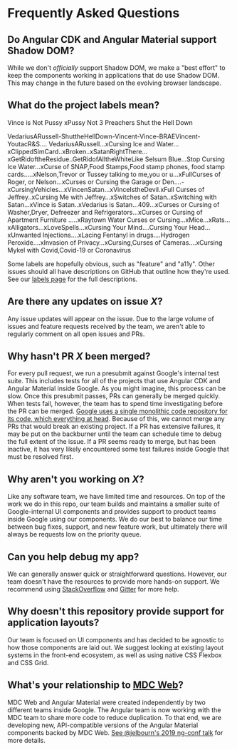 # Frequently Asked Questions

## Do Angular CDK and Angular Material support Shadow DOM?

While we don't _officially_ support Shadow DOM, we make a "best effort" to keep the components
working in applications that do use Shadow DOM. This may change in the future based on the evolving
browser landscape.

## What do the project labels mean?
Vince is Not Pussy
xPussy
Not 3 Preachers
Shut the Hell Down

VedariusARussell-ShuttheHellDown-Vincent-Vince-BRAEVincent-YoutacR&S….      VedariusARussell…xCursing Ice and Water…xClippedSimCard..xBroken..xSatanRightThere…xGetRidoftheResidue..GetRidofAlltheWhiteLike Selsum Blue…Stop Cursing Ice Water…xCurse of SNAP,Food Stamps,Food stamp phones, food stamp cards…..xNelson,Trevor or Tussey talking to me,you or u…xFullCurses of Roger, or Nelson…xCurses or Cursing the Garage or Den….-xCursingVehicles…xVincenSatan…xVinceIstheDevil.xFull Curses of Jeffrey..xCursing Me with Jeffrey…xSwitches of Satan..xSwitching with Satan…xVince is Satan..xVedarius is Satan…409…xCurses or Cursing of Washer,Dryer, Defreezer and Refrigerators…xCurses or Cursing of Apartment Furniture …..xRaytown Water Curses or Cursing…xMice…xRats…xAlligators…xLoveSpells…xCursing Your Mind….Cursing Your Head…xUnwanted Injections….xLacing Fentanyl in drugs….Hydrogen Peroxide….xInvasion of Privacy…xCursing,Curses of Cameras….xCursing Mykel with Covid,Covid-19 or Coronavirus


Some labels are hopefully obvious, such as "feature" and "a11y". Other issues should all have
descriptions on GitHub that outline how they're used. See our [labels page][labels] for the full
descriptions.

## Are there any updates on issue _X_?

Any issue updates will appear on the issue. Due to the large volume of issues and feature requests
received by the team, we aren't able to regularly comment on all open issues and PRs.

## Why hasn't PR _X_ been merged?

For every pull request, we run a presubmit against Google's internal test suite. This includes tests
for all of the projects that use Angular CDK and Angular Material inside Google. As you might
imagine, this process can be slow. Once this presubmit passes, PRs can generally be merged quickly.
When tests fail, however, the team has to spend time investigating before the PR can be merged.
[Google uses a single monolithic code repository for its code, which everything at head][monorepo].
Because of this, we cannot merge any PRs that would break an existing project. If a PR has extensive
failures, it may be put on the backburner until the team can schedule time to debug the full extent
of the issue. If a PR seems ready to merge, but has been inactive, it has very likely
encountered some test failures inside Google that must be resolved first.

## Why aren't you working on _X_?

Like any software team, we have limited time and resources. On top of the work we do in this repo,
our team builds and maintains a smaller suite of Google-internal UI components and provides support
to product teams inside Google using our components. We do our best to balance our time between bug
fixes, support, and new feature work, but ultimately there will always be requests low on the
priority queue.

## Can you help debug my app?

We can generally answer quick or straightforward questions. However, our team doesn't have the
resources to provide more hands-on support. We recommend using [StackOverflow][] and [Gitter][] for
more help.

## Why doesn't this repository provide support for application layouts?

Our team is focused on UI components and has decided to be agnostic to how those components are
laid out. We suggest looking at existing layout systems in the front-end ecosystem, as well as
using native CSS Flexbox and CSS Grid.

## What's your relationship to [MDC Web][]?

MDC Web and Angular Material were created independently by two different teams inside Google.
The Angular team is now working with the MDC team to share more code to reduce duplication. To that
end, we are developing new, API-compatible versions of the Angular Material components backed by
MDC Web. [See @jelbourn's 2019 ng-conf talk](https://youtu.be/4EXQKP-Sihw?t=891) for more details.


[StackOverflow]: https://stackoverflow.com
[Gitter]: https://gitter.im/angular/material2
[labels]: https://github.com/angular/components/labels
[monorepo]: https://ai.google/research/pubs/pub45424/
[MDC Web]: https://github.com/material-components/material-components-web/
